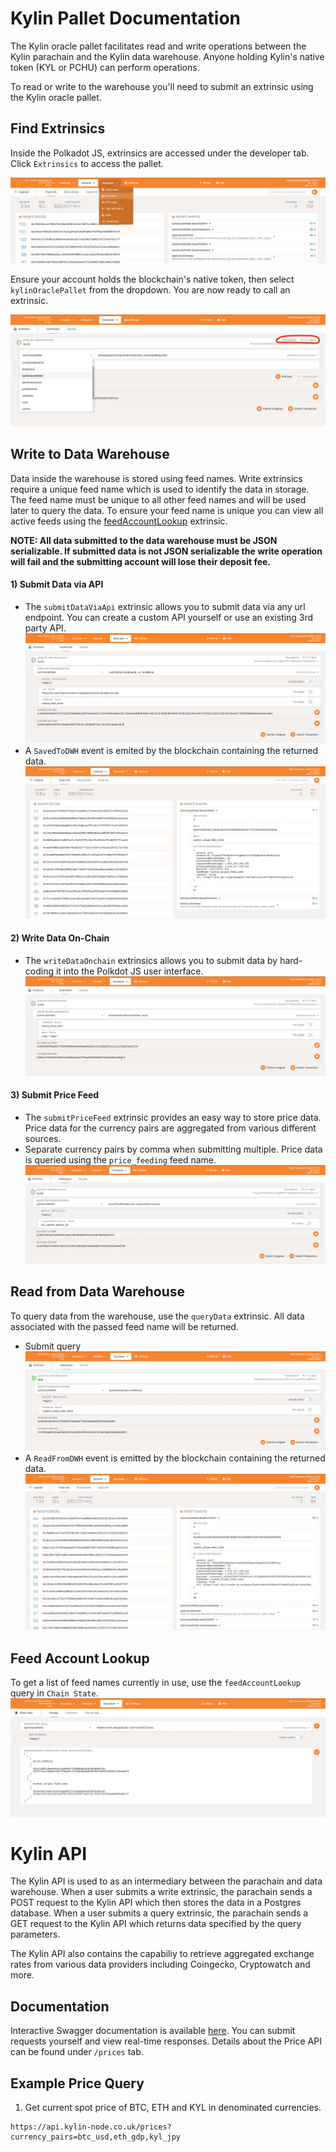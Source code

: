 # Kylin Pallet Documentation

The Kylin oracle pallet facilitates read and write operations between the Kylin parachain and the Kylin data warehouse. Anyone holding Kylin's native token (KYL or PCHU) can perform operations.  

To read or write to the warehouse you'll need to submit an extrinsic using the Kylin oracle pallet.

## Find Extrinsics
Inside the Polkadot JS, extrinsics are accessed under the developer tab. Click `Extrinsics` to access the pallet.  

![find Extrinsics dropdown](./doc/imgs/extrinsic_dropdown.png)

Ensure your account holds the blockchain's native token, then select `kylinOraclePallet` from the dropdown. You are now ready to call an extrinsic.

![configure Extrinsics form](./doc/imgs/extrinsic_form.png)

## Write to Data Warehouse
Data inside the warehouse is stored using feed names. Write extrinsics require a unique feed name which is used to identify the data in storage. The feed name must be unique to all other feed names and will be used later to query the data. To ensure your feed name is unique you can view all active feeds using the [feedAccountLookup](#Feed-Account-Lookup) extrinsic.  

**NOTE: All data submitted to the data warehouse must be JSON serializable. If submitted data is not JSON serializable the write operation will fail and the submitting account will lose their deposit fee.**

#### 1) Submit Data via API  
- The `submitDataViaApi` extrinsic allows you to submit data via any url endpoint. You can create a custom API yourself or use an existing 3rd party API.  
![submit data via api](./doc/imgs/submit_via_api.png)
- A `SavedToDWH` event is emited by the blockchain containing the returned data.  
![verify data submitted](./doc/imgs/verify_submit.png)

#### 2) Write Data On-Chain  
- The `writeDataOnchain` extrinsics allows you to submit data by hard-coding it into the Polkdot JS user interface.  
![write data on-chain](./doc/imgs/write_data_onchain.png)

#### 3) Submit Price Feed  
- The `submitPriceFeed` extrinsic provides an easy way to store price data. Price data for the currency pairs are aggregated from various different sources.
- Separate currency pairs by comma when submitting multiple. Price data is queried using the `price_feeding` feed name.  
![submit price feed](./doc/imgs/submit_price_feed.png)

## Read from Data Warehouse
To query data from the warehouse, use the `queryData` extrinsic. All data associated with the passed feed name will be returned.  
- Submit query  
![query data](./doc/imgs/query_feed.png)
- A `ReadFromDWH` event is emitted by the blockchain containing the returned data.  
![verify query data](./doc/imgs/verify_query.png)

## Feed Account Lookup
To get a list of feed names currently in use, use the `feedAccountLookup` query in `Chain State`.  
![feed account lookup](./doc/imgs/feed_account_lookup.png)


# Kylin API

The Kylin API is used to as an intermediary between the parachain and data warehouse. When a user submits a write extrinsic, the parachain sends a POST request to the Kylin API which then stores the data in a Postgres database. When a user submits a query extrinsic, the parachain sends a GET request to the Kylin API which returns data specified by the query parameters.

The Kylin API also contains the capabiliy to retrieve aggregated exchange rates from various data providers including Coingecko, Cryptowatch and more.

## Documentation
Interactive Swagger documentation is available [here](https://api.kylin-node.co.uk/). You can submit requests yourself and view real-time responses. Details about the Price API can be found under `/prices` tab. 

## Example Price Query
1. Get current spot price of BTC, ETH and KYL in denominated currencies.
```
https://api.kylin-node.co.uk/prices?currency_pairs=btc_usd,eth_gdp,kyl_jpy
```
